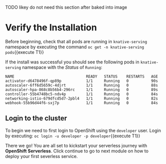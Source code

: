 TODO likey do not need this section after baked into image
# Verify the Installation

Before beginning, check that all pods are running in `knative-serving` namespace by executing the command `oc get -n knative-serving pods`{{execute T1}}

If the install was successful you should see the following pods in `knative-serving` namespace with the *Status* of `Running`:

```shell
NAME                                READY   STATUS    RESTARTS   AGE
activator-d6478496f-qp89p           1/1     Running   0          90s
autoscaler-6ff6d5659c-4djrt         1/1     Running   0          88s
autoscaler-hpa-868c8b56b4-296rc     1/1     Running   0          89s
controller-55b4748bc5-ndv4p         1/1     Running   0          84s
networking-istio-679dfcd5d7-2pbl4   1/1     Running   0          82s
webhook-55b96d44f6-sxj7p            1/1     Running   0          84s
```

## Login to the cluster

To begin we need to first login to OpenShift using the `developer` user. Login by executing: `oc login -u developer -p developer`{{execute T1}}

There we go! You are all set to kickstart your serverless journey with **OpenShift Serverless**. Click continue to go to next module on how to deploy your first severless service.
